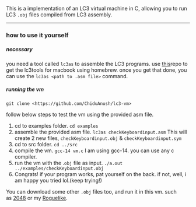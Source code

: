 This is a implementation of an LC3 virtual machine in C, allowing you to run LC3 `.obj` files compiled from LC3 assembly.

---

### how to use it yourself

##### necessary
you need a tool called `lc3as` to assemble the LC3 programs.
use [this](https://github.com/dennis97519/homebrew-lc3tools)repo to get the lc3tools for macbook using homebrew.
once you get that done, you can use the `lc3as <path to .asm file>` command.

##### running the vm
`git clone <https://github.com/ChiduAnush/lc3-vm>`

follow below steps to test the vm using the provided asm file.

1. cd to examples folder. 
   `cd examples`
2. assemble the provided asm file.
   `lc3as checkKeyboardinput.asm`
   This will create 2 new files, `checkKeyboardinput.obj` & `checkKeyboardinput.sym`
3. cd to src folder.
   `cd ../src`
4. compile the vm.
   `gcc-14 vm.c`
   I am using gcc-14. you can use any c compiler.
5. run the vm with the .`obj` file as input.
   `./a.out ../examples/checkKeyboardinput.obj `
6. Congrats! if your program works, pat yourself on the back. if not, well, i am happy you tried lol.(keep trying!)

You can download some other `.obj` files too, and run it in this vm.
such as [2048](https://github.com/rpendleton/lc3-2048) or my [Roguelike](https://github.com/justinmeiners/lc3-rogue).
